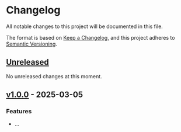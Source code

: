 # Changelog

All notable changes to this project will be documented in this file.

The format is based on [Keep a Changelog](https://keepachangelog.com/en/1.1.0/),
and this project adheres to [Semantic Versioning](https://semver.org/spec/v2.0.0.html).

## [Unreleased]

No unreleased changes at this moment.

## [v1.0.0] - 2025-03-05

### Features

- ...

[unreleased]: https://github.com/paperback-community/extension-badges/compare/v0.1.0...HEAD
[v1.0.0]: https://github.com/paperback-community/extension-badges/releases/tag/v0.1.0

